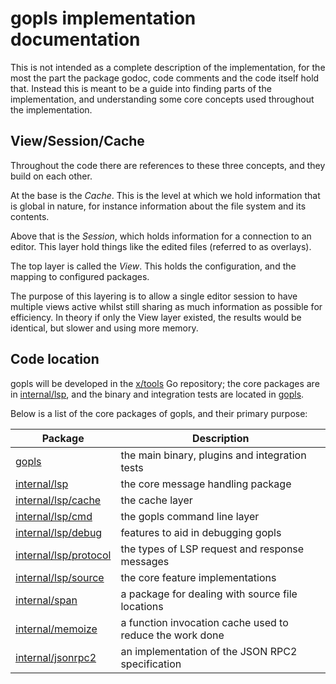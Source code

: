 # gopls implementation documentation

This is not intended as a complete description of the implementation, for the most the part the package godoc, code comments and the code itself hold that.
Instead this is meant to be a guide into finding parts of the implementation, and understanding some core concepts used throughout the implementation.

## View/Session/Cache

Throughout the code there are references to these three concepts, and they build on each other.

At the base is the *Cache*. This is the level at which we hold information that is global in nature, for instance information about the file system and its contents.

Above that is the *Session*, which holds information for a connection to an editor. This layer hold things like the edited files (referred to as overlays).

The top layer is called the *View*. This holds the configuration, and the mapping to configured packages.

The purpose of this layering is to allow a single editor session to have multiple views active whilst still sharing as much information as possible for efficiency.
In theory if only the View layer existed, the results would be identical, but slower and using more memory.

## Code location

gopls will be developed in the [x/tools] Go repository; the core packages are in [internal/lsp], and the binary and integration tests are located in [gopls].

Below is a list of the core packages of gopls, and their primary purpose:

Package | Description
--- | ---
[gopls] | the main binary, plugins and integration tests
[internal/lsp] | the core message handling package
[internal/lsp/cache] | the cache layer
[internal/lsp/cmd] | the gopls command line layer
[internal/lsp/debug] | features to aid in debugging gopls
[internal/lsp/protocol] | the types of LSP request and response messages
[internal/lsp/source] | the core feature implementations
[internal/span] | a package for dealing with source file locations
[internal/memoize] | a function invocation cache used to reduce the work done
[internal/jsonrpc2] | an implementation of the JSON RPC2 specification

[gopls]: https://github.com/golang/tools/tree/master/gopls
[internal/jsonrpc2]: https://github.com/golang/tools/tree/master/internal/jsonrpc2
[internal/lsp]: https://github.com/golang/tools/tree/master/internal/lsp
[internal/lsp/cache]: https://github.com/golang/tools/tree/master/internal/lsp/cache
[internal/lsp/cmd]: https://github.com/golang/tools/tree/master/internal/lsp/cmd
[internal/lsp/debug]: https://github.com/golang/tools/tree/master/internal/lsp/debug
[internal/lsp/protocol]: https://github.com/golang/tools/tree/master/internal/lsp/protocol
[internal/lsp/source]: https://github.com/golang/tools/tree/master/internal/lsp/source
[internal/memoize]: https://github.com/golang/tools/tree/master/internal/memoize
[internal/span]: https://github.com/golang/tools/tree/master/internal/span
[x/tools]: https://github.com/golang/tools
